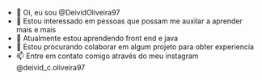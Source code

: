 - 👋 Oi, eu sou @DeividOliveira97
- 👀 Estou interessado em pessoas que possam me auxilar a aprender mais e mais
- 🌱 Atualmente estou aprendendo front end e java
- 💞️ Estou procurando colaborar em algum projeto para obter experiencia
- 📫 Entre em contato comigo através do meu instagram @deivid_c.oliveira97

<!---
DeividOliveira97/DeividOliveira97 is a ✨ special ✨ repository because its `README.md` (this file) appears on your GitHub profile.
You can click the Preview link to take a look at your changes.
--->
